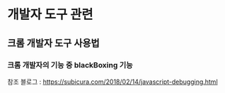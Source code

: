 # 개발자 도구 관련
## 크롬 개발자 도구 사용법
### 크롬 개발자의 기능 중 blackBoxing 기능
참조 블로그  : https://subicura.com/2018/02/14/javascript-debugging.html
